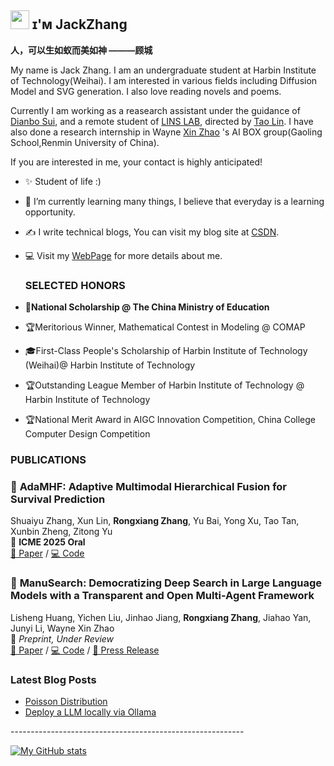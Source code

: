 
## <img src="https://emojis.slackmojis.com/emojis/images/1531849430/4246/blob-sunglasses.gif?1531849430" width="30"/> ɪ'ᴍ JackZhang

**人，可以生如蚁而美如神 ———顾城**


My name is Jack Zhang. I am an undergraduate student at Harbin Institute of Technology(Weihai). I  am interested in various fields including Diffusion Model and SVG generation.
I also love reading novels and poems.  

Currently I am working as a reasearch assistant under the guidance of [Dianbo Sui](https://scholar.google.com/citations?user=yi639zEAAAAJ&hl=en), and a remote student of [LINS LAB](https://lins-lab.github.io/), directed by [Tao Lin](https://tlin-taolin.github.io/).
I have also done a research internship in Wayne [Xin Zhao](https://scholar.google.com/citations?user=JNhNacoAAAAJ&hl=en) 's AI BOX group(Gaoling School,Renmin University of China).

If you are interested in me, your contact is highly anticipated!

- ✨ Student of life :)
- 🌱 I’m currently learning many things, I believe that everyday is a learning opportunity.
- ✍ I write technical blogs, You can visit my blog site at [CSDN](https://blog.csdn.net/qq_35328355).
- 💻 Visit my [WebPage](https://zhangrongxiang.github.io/) for more details about me.

  <h3 align="left">SELECTED HONORS </h3>
  
- **🏫National Scholarship @ The China Ministry of Education**
- 🏆Meritorious Winner, Mathematical Contest in Modeling @ COMAP
- 🎓First-Class People's Scholarship of Harbin Institute of Technology (Weihai)@ Harbin Institute of Technology
- 🏆Outstanding League Member of Harbin Institute of Technology @ Harbin Institute of Technology
- 🏆National Merit Award in AIGC Innovation Competition, China College Computer Design Competition

<h3 align="left">PUBLICATIONS </h3>

### 📌 **AdaMHF: Adaptive Multimodal Hierarchical Fusion for Survival Prediction**

Shuaiyu Zhang, Xun Lin, **Rongxiang Zhang**, Yu Bai, Yong Xu, Tao Tan, Xunbin Zheng, Zitong Yu  
📣 **ICME 2025 Oral**  
[📄 Paper](https://arxiv.org/abs/2503.21124) / [💻 Code](https://github.com/Curry30Messi/AdaMHF)


### 🧭 **ManuSearch: Democratizing Deep Search in Large Language Models with a Transparent and Open Multi-Agent Framework**

Lisheng Huang, Yichen Liu, Jinhao Jiang, **Rongxiang Zhang**, Jiahao Yan, Junyi Li, Wayne Xin Zhao  
📝 *Preprint, Under Review*  
[📄 Paper](https://arxiv.org/abs/2505.18105) / [💻 Code](#)  / [📰 Press Release](https://mp.weixin.qq.com/s/H9mafNEUoPGZuoJq-L9Mdg)


<h3 align="left">Latest Blog Posts</h3>
<ul align="left">
  <li><a href="https://blog.csdn.net/qq_35328355/article/details/141034499?spm=1001.2014.3001.5501">Poisson Distribution</a></li>
  <li><a href="https://blog.csdn.net/qq_35328355/article/details/140288463?spm=1001.2014.3001.5501">Deploy a LLM locally via Ollama</a></li>
</ul>
----------------------------------------------------------

 [![My GitHub stats](https://github-readme-stats.vercel.app/api?username=zhangrongxiang)](https://github.com/anuraghazra/github-readme-stats)

